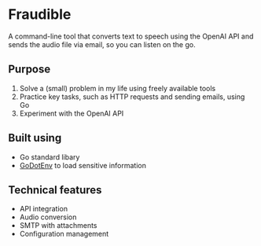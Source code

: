 # Fraudible
A command-line tool that converts text to speech using the OpenAI API and sends the audio file via email, so you can listen on the go.

## Purpose

1. Solve a (small) problem in my life using freely available tools
2. Practice key tasks, such as HTTP requests and sending emails, using Go
3. Experiment with the OpenAI API

## Built using
- Go standard libary
- [GoDotEnv](https://github.com/joho/godotenv) to load sensitive information

## Technical features
- API integration
- Audio conversion
- SMTP with attachments
- Configuration management
